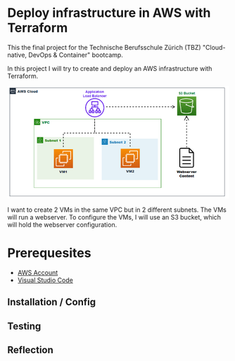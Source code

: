 # Deploy infrastructure in AWS with Terraform

This the final project for the Technische Berufsschule Zürich (TBZ) "Cloud-native, DevOps & Container" bootcamp.

In this project I will try to create and deploy an AWS infrastructure with Terraform.

![](./png/infrastructure-architecture.png)

I want to create 2 VMs in the same VPC but in 2 different subnets. The VMs will run a webserver. To configure the VMs, I will use an S3 bucket, which will hold the webserver configuration.
# Prerequesites
* [AWS Account](https://aws.amazon.com/free/?all-free-tier.sort-by=item.additionalFields.SortRank&all-free-tier.sort-order=asc&awsf.Free%20Tier%20Types=*all&awsf.Free%20Tier%20Categories=*all)
* [Visual Studio Code](https://code.visualstudio.com/download)


## Installation / Config
## Testing
## Reflection